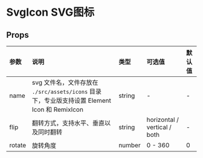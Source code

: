 # SvgIcon SVG图标

## Props

| 参数   | 说明                                                                                         | 类型   | 可选值                       | 默认值 |
| :----- | :------------------------------------------------------------------------------------------- | :----- | :--------------------------- | :----- |
| name   | svg 文件名，文件存放在 `./src/assets/icons` 目录下，专业版支持设置 Element Icon 和 RemixIcon | string | -                            | -      |
| flip   | 翻转方式，支持水平、垂直以及同时翻转                                                         | string | horizontal / vertical / both | -      |
| rotate | 旋转角度                                                                                     | number | 0 - 360                      | 0      |